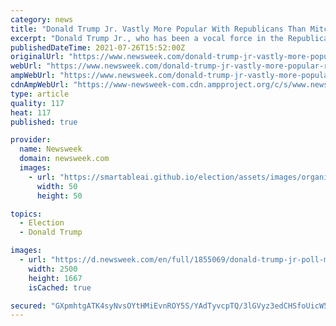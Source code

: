 ```yaml
---
category: news
title: "Donald Trump Jr. Vastly More Popular With Republicans Than Mitch McConnell, Poll Shows"
excerpt: "Donald Trump Jr., who has been a vocal force in the Republican party, was also significantly more popular than House Minority Leader Kevin McCarthy."
publishedDateTime: 2021-07-26T15:52:00Z
originalUrl: "https://www.newsweek.com/donald-trump-jr-vastly-more-popular-republicans-mitch-mcconnell-poll-shows-1613127"
webUrl: "https://www.newsweek.com/donald-trump-jr-vastly-more-popular-republicans-mitch-mcconnell-poll-shows-1613127"
ampWebUrl: "https://www.newsweek.com/donald-trump-jr-vastly-more-popular-republicans-mitch-mcconnell-poll-shows-1613127?amp=1"
cdnAmpWebUrl: "https://www-newsweek-com.cdn.ampproject.org/c/s/www.newsweek.com/donald-trump-jr-vastly-more-popular-republicans-mitch-mcconnell-poll-shows-1613127?amp=1"
type: article
quality: 117
heat: 117
published: true

provider:
  name: Newsweek
  domain: newsweek.com
  images:
    - url: "https://smartableai.github.io/election/assets/images/organizations/newsweek.com-50x50.jpg"
      width: 50
      height: 50

topics:
  - Election
  - Donald Trump

images:
  - url: "https://d.newsweek.com/en/full/1855069/donald-trump-jr-poll-mitch-mcconnell.jpg"
    width: 2500
    height: 1667
    isCached: true

secured: "GXpmhtgATK4syNvsOYtHMiEvnROY5S/YAdTyvcpTQ/3lGVyz3edCHSfoUicW5bi26arPEFPLali8GaKnaX9fr632cDBN0RZ+QovGRVZwVkS8wwQ6DpXgjdWJG/pWpHZuWytGJaPI2R9HShEMeJmFsfooZL8fqszzSGt27lw4zRtb+s/v5lRZ++rCvRt8GAKwo2hu0Aqfixi9r5jZDIMlxWnHb4aDxq2RCCq8p28P+otlOEBun71kThedMOWwOcHOC1uhwPlnISix4OHCpzDlzbRaxMqW2i8SH7ATfP7YEjoKF7vx7w6uys/lD9BVi/Sd0q/meXLey9v7p+GiiHmxI2+7K2X/Q7RMr/5ZbP/JUgs=;dn69dLKb7F7g5kINTMB4Dg=="
---
```


